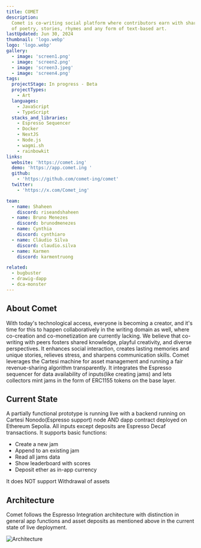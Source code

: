 ```yaml
---
title: COMET
description:
  Comet is co-writing social platform where contributors earn with shared pieces
  of poetry, stories, rhymes and any form of text-based art.
lastUpdated: Jun 30, 2024
thumbnail: 'logo.webp'
logo: 'logo.webp'
gallery:
  - image: 'screen1.png'
  - image: 'screen2.png'
  - image: 'screen3.jpeg'
  - image: 'screen4.png'
tags:
  projectStage: In progress - Beta
  projectTypes:
    - Art
  languages:
    - JavaScript
    - TypeScript
  stacks_and_libraries:
    - Espresso Sequencer
    - Docker
    - NextJS
    - Node.js
    - wagmi.sh
    - rainbowkit
links:
  website: 'https://comet.ing'
  demo: 'https://app.comet.ing '
  github:
    - 'https://github.com/comet-ing/comet'
  twitter:
    - 'https://x.com/Comet_ing'

team:
  - name: Shaheen
    discord: riseandshaheen
  - name: Bruno Menezes
    discord: brunodmenezes
  - name: Cynthia
    discord: cynthiaro
  - name: Cláudio Silva
    discord: claudio.silva
  - name: Karmen
    discord: karmentruong

related:
  - bugbuster
  - drawig-dapp
  - dca-monster
---
```


## About Comet

With today's technological access, everyone is becoming a creator, and it's time
for this to happen collaboratively in the writing domain as well, where
co-creation and co-monetization are currently lacking. We believe that
co-writing with peers fosters shared knowledge, playful creativity, and diverse
perspectives. It enhances social interaction, creates lasting memories and
unique stories, relieves stress, and sharpens communication skills. Comet
leverages the Cartesi machine for asset management and running a fair
revenue-sharing algorithm transparently. It integrates the Espresso sequencer
for data availability of inputs(like creating jams) and lets collectors mint
jams in the form of ERC1155 tokens on the base layer.

## Current State

A partially functional prototype is running live with a backend running on
Cartesi Nonodo(Espresso support) node AND dapp contract deployed on Ethereum
Sepolia. All inputs except deposits are Espresso Decaf transactions. It supports
basic functions:

- Create a new jam
- Append to an existing jam
- Read all jams data
- Show leaderboard with scores
- Deposit ether as in-app currency

It does NOT support Withdrawal of assets

## Architecture

Comet follows the Espresso Integration architecture with distinction in general
app functions and asset deposits as mentioned above in the current state of live
deployment.

![Architecture](/projects/comet/diagram.png)
